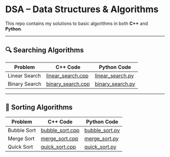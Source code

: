 # DSA – Data Structures & Algorithms

This repo contains my solutions to basic algorithms in both **C++** and **Python**.

---

## 🔍 Searching Algorithms

| Problem | C++ Code | Python Code |
|--------|----------|-------------|
| Linear Search | [linear_search.cpp](searching/linear_search.cpp) | [linear_search.py](searching/linear_search.py) |
| Binary Search | [binary_search.cpp](searching/binary_search.cpp) | [binary_search.py](searching/binary_search.py) |

---

## 🔁 Sorting Algorithms

| Problem | C++ Code | Python Code |
|--------|----------|-------------|
| Bubble Sort | [bubble_sort.cpp](sorting/bubble_sort.cpp) | [bubble_sort.py](sorting/bubble_sort.py) |
| Merge Sort | [merge_sort.cpp](sorting/merge_sort.cpp) | [merge_sort.py](sorting/merge_sort.py) |
| Quick Sort | [quick_sort.cpp](sorting/quick_sort.cpp) | [quick_sort.py](sorting/quick_sort.py) |
